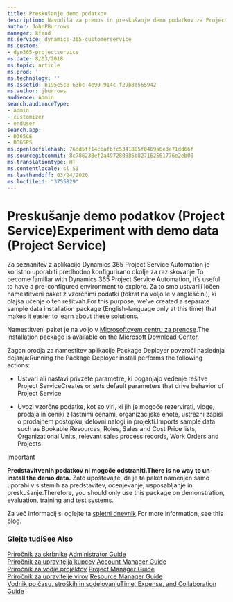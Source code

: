 ```yaml
---
title: Preskušanje demo podatkov
description: Navodila za prenos in preskušanje demo podatkov za Project Service Automation.
author: JohnPBurrows
manager: kfend
ms.service: dynamics-365-customerservice
ms.custom:
- dyn365-projectservice
ms.date: 8/03/2018
ms.topic: article
ms.prod: ''
ms.technology: ''
ms.assetid: b195e5c8-63bc-4e90-914c-f29b8d565942
ms.author: jburrows
audience: Admin
search.audienceType:
- admin
- customizer
- enduser
search.app:
- D365CE
- D365PS
ms.openlocfilehash: 76dd5ff14cbafbfc5341885f0469a6e3e71dd66f
ms.sourcegitcommit: 8c786230ef2a497280885b827162561776e2eb00
ms.translationtype: HT
ms.contentlocale: sl-SI
ms.lasthandoff: 03/24/2020
ms.locfileid: "3755829"
---
```

# <a name="experiment-with-demo-data-project-service"></a><span data-ttu-id="946ee-103">Preskušanje demo podatkov (Project Service)</span><span class="sxs-lookup"><span data-stu-id="946ee-103">Experiment with demo data (Project Service)</span></span>

<span data-ttu-id="946ee-104">Za seznanitev z aplikacijo Dynamics 365 Project Service Automation je koristno uporabiti predhodno konfigurirano okolje za raziskovanje.</span><span class="sxs-lookup"><span data-stu-id="946ee-104">To become familiar with Dynamics 365 Project Service Automation, it’s useful to have a pre-configured environment to explore.</span></span> <span data-ttu-id="946ee-105">Za to smo ustvarili ločen namestitveni paket z vzorčnimi podatki (tokrat na voljo le v angleščini), ki olajša učenje o teh rešitvah.</span><span class="sxs-lookup"><span data-stu-id="946ee-105">For this purpose, we’ve created a separate sample data installation package (English-language only at this time) that makes it easier to learn about these solutions.</span></span> 

<span data-ttu-id="946ee-106">Namestitveni paket je na voljo v [Microsoftovem centru za prenose](https://go.microsoft.com/fwlink/?linkid=859966).</span><span class="sxs-lookup"><span data-stu-id="946ee-106">The installation package is available on the [Microsoft Download Center](https://go.microsoft.com/fwlink/?linkid=859966).</span></span>  

<span data-ttu-id="946ee-107">Zagon orodja za namestitev aplikacije Package Deployer povzroči naslednja dejanja:</span><span class="sxs-lookup"><span data-stu-id="946ee-107">Running the Package Deployer install performs the following actions:</span></span> 
  
-   <span data-ttu-id="946ee-108">Ustvari ali nastavi privzete parametre, ki poganjajo vedenje rešitve Project Service</span><span class="sxs-lookup"><span data-stu-id="946ee-108">Creates or sets default parameters that drive behavior of Project Service</span></span>  
  
-   <span data-ttu-id="946ee-109">Uvozi vzorčne podatke, kot so viri, ki jih je mogoče rezervirati, vloge, prodaja in ceniki z lastnimi cenami, organizacijske enote, ustrezni zapisi o prodajnem postopku, delovni nalogi in projekti.</span><span class="sxs-lookup"><span data-stu-id="946ee-109">Imports sample data such as Bookable Resources, Roles, Sales and Cost Price lists, Organizational Units, relevant sales process records, Work Orders and Projects</span></span>    
  
> [!IMPORTANT]
> <span data-ttu-id="946ee-110">**Predstavitvenih podatkov ni mogoče odstraniti.**</span><span class="sxs-lookup"><span data-stu-id="946ee-110">**There is no way to un-install the demo data.**</span></span> <span data-ttu-id="946ee-111">Zato upoštevajte, da je ta paket namenjen samo uporabi v sistemih za predstavitev, ocenjevanje, usposabljanje in preskušanje.</span><span class="sxs-lookup"><span data-stu-id="946ee-111">Therefore, you should only use this package on demonstration, evaluation, training and test systems.</span></span>

<span data-ttu-id="946ee-112">Za več informacij si oglejte ta [spletni dnevnik](https://blogs.msdn.microsoft.com/crm/2017/10/24/microsoft-dynamics-365-for-field-service-and-project-service-automation-sample-data).</span><span class="sxs-lookup"><span data-stu-id="946ee-112">For more information, see this [blog](https://blogs.msdn.microsoft.com/crm/2017/10/24/microsoft-dynamics-365-for-field-service-and-project-service-automation-sample-data).</span></span>





  
### <a name="see-also"></a><span data-ttu-id="946ee-113">Glejte tudi</span><span class="sxs-lookup"><span data-stu-id="946ee-113">See Also</span></span>  
 <span data-ttu-id="946ee-114">[Priročnik za skrbnike](../project-service/admin-guide.md) </span><span class="sxs-lookup"><span data-stu-id="946ee-114">[Administrator Guide](../project-service/admin-guide.md) </span></span>  
 <span data-ttu-id="946ee-115">[Priročnik za upravitelja kupcev](../project-service/account-manager-guide.md) </span><span class="sxs-lookup"><span data-stu-id="946ee-115">[Account Manager Guide](../project-service/account-manager-guide.md) </span></span>  
 <span data-ttu-id="946ee-116">[Priročnik za vodje projektov](../project-service/project-manager-guide.md) </span><span class="sxs-lookup"><span data-stu-id="946ee-116">[Project Manager Guide](../project-service/project-manager-guide.md) </span></span>  
 <span data-ttu-id="946ee-117">[Priročnik za upravitelje virov](../project-service/resource-manager-guide.md) </span><span class="sxs-lookup"><span data-stu-id="946ee-117">[Resource Manager Guide](../project-service/resource-manager-guide.md) </span></span>  
 [<span data-ttu-id="946ee-118">Vodnik po času, stroških in sodelovanju</span><span class="sxs-lookup"><span data-stu-id="946ee-118">Time, Expense, and Collaboration Guide</span></span>](../project-service/time-expense-collaboration-guide.md)
